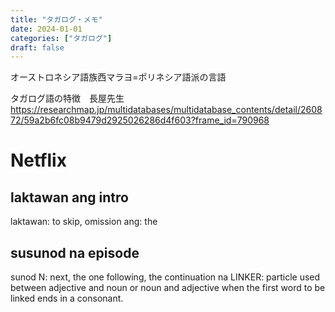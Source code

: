 ```yaml
---
title: "タガログ・メモ"
date: 2024-01-01
categories: ["タガログ"]
draft: false
---
```


オーストロネシア語族西マラヨ=ポリネシア語派の言語

タガログ語の特徴　長屋先生
https://researchmap.jp/multidatabases/multidatabase_contents/detail/260872/59a2b6fc08b9479d2925026286d4f603?frame_id=790968

# Netflix
## laktawan ang intro
laktawan: to skip, omission
ang: the
## susunod na episode
sunod N: next, the one following, the continuation
na LINKER: particle used between adjective and noun or noun and adjective when the first word to be linked ends in a consonant.
